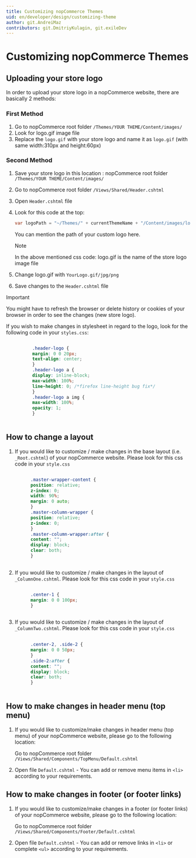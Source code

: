 ```yaml
---
title: Customizing nopCommerce Themes
uid: en/developer/design/customizing-theme
author: git.AndreiMaz
contributors: git.DmitriyKulagin, git.exileDev
---
```

# Customizing nopCommerce Themes

## Uploading your store logo

In order to upload your store logo in a nopCommerce website, there are basically 2 methods:

### First Method

1. Go to nopCommerce root folder `/Themes/YOUR THEME/Content/images/`
1. Look for logo.gif image file
1. Replace the `logo.gif` with your store logo and name it as `logo.gif` (with same width:310px and height:60px)

### Second Method

1. Save your store logo in this location : nopCommerce root folder `/Themes/YOUR THEME/Content/images/`
1. Go to nopCommerce root folder `/Views/Shared/Header.cshtml`
1. Open `Header.cshtml` file
1. Look for this code at the top:

    ```csharp
    var logoPath = "~/Themes/" + currentThemeName + "/Content/images/logo.gif";
    ```

    You can mention the path of your custom logo here.

    > [!NOTE]
    >  In the above mentioned css code: logo.gif is the name of the store logo image file

1. Change logo.gif with `YourLogo.gif/jpg/png`
1. Save changes to the `Header.cshtml` file

> [!IMPORTANT]
>  You might have to refresh the browser or delete history or cookies of your browser in order to see the changes (new store logo).

If you wish to make changes in stylesheet in regard to the logo, look for the following code in your `styles.css`:

```css

          .header-logo {
          margin: 0 0 20px;
          text-align: center;
          }
          .header-logo a {
          display: inline-block;
          max-width: 100%;
          line-height: 0; /*firefox line-height bug fix*/
          }
          .header-logo a img {
          max-width: 100%;
          opacity: 1;
          }
        
```

## How to change a layout

1. If you would like to customize / make changes in the base layout (i.e. `_Root.cshtml`) of your nopCommerce website. Please look for this css code in your `style.css`

    ```css
    
          .master-wrapper-content {
          position: relative;
          z-index: 0;
          width: 90%;
          margin: 0 auto;
          }
          .master-column-wrapper {
          position: relative;
          z-index: 0;
          }
          .master-column-wrapper:after {
          content: "";
          display: block;
          clear: both;
          }
        
    ```

1. If you would like to customize / make changes in the layout of `_ColumnOne.cshtml`. Please look for this css code in your `style.css`

    ```css
    
          .center-1 {
          margin: 0 0 100px;
          }
        
    ```

1. If you would like to customize / make changes in the layout of `_ColumnTwo.cshtml`. Please look for this css code in your `style.css`

    ```css
        
          .center-2, .side-2 {
          margin: 0 0 50px;
          }
          .side-2:after {
          content: "";
          display: block;
          clear: both;
          }
        
    ```

## How to make changes in header menu (top menu)

1. If you would like to customize/make changes in header menu (top menu) of your nopCommerce website, please go to the following location:

    Go to nopCommerce root folder `/Views/Shared/Components/TopMenu/Default.cshtml`
1. Open file `Default.cshtml` - You can add or remove menu items in `<li>` according to your requirements.

## How to make changes in footer (or footer links)

1. If you would like to customize/make changes in a footer (or footer links) of your nopCommerce website, please go to the following location:

    Go to nopCommerce root folder `/Views/Shared/Components/Footer/Default.cshtml`
1. Open file `Default.cshtml` - You can add or remove links in `<li>` or complete `<ul>` according to your requirements.
